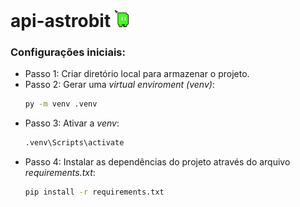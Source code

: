 # api-astrobit  <img height="28" src="https://raw.githubusercontent.com/antonio-pss/bit-debugger/refs/heads/main/images/bit/bit-walk/0.png"/>

### Configurações iniciais:
- Passo 1: Criar diretório local para armazenar o projeto.
- Passo 2: Gerar uma *virtual enviroment (venv)*:
   ```bash
   py -m venv .venv
   ```
- Passo 3: Ativar a *venv*:
   ```bash
   .venv\Scripts\activate
- Passo 4: Instalar as dependências do projeto através do arquivo *requirements.txt*:
  ```bash
  pip install -r requirements.txt
  ```   
